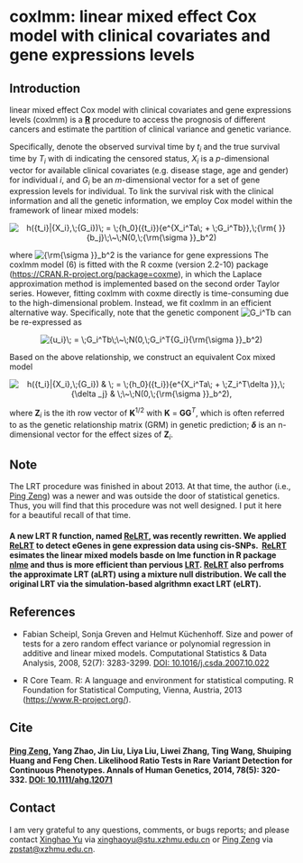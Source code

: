 # coxlmm: linear mixed effect Cox model with clinical covariates and gene expressions levels

## Introduction
linear mixed effect Cox model with clinical covariates and gene expressions levels (coxlmm) is a [**R**](https://cran.r-project.org/) procedure to access the prognosis of different cancers and estimate the partition of clinical variance and genetic variance.

Specifically, denote the observed survival time by *t<sub>i</sub>* and the true survival time by *T<sub>i</sub>* with di indicating the censored status, *X<sub>i</sub>* is a *p*-dimensional vector for available clinical covariates (e.g. disease stage, age and gender) for individual *i*, and *G<sub>i</sub>* be an *m*-dimensional vector for a set of gene expression levels for individual. To link the survival risk with the clinical information and all the genetic information, we employ Cox model within the framework of linear mixed models:

<div align=center><img src="https://latex.codecogs.com/gif.latex?h({t_i}|{X_i},\;{G_i})\;&space;=&space;\;{h_0}({t_i}){e^{X_i^Ta\;&space;&plus;&space;\;G_i^Tb}},\;{\rm{&space;}}{b_j}\;\~\;N(0,\;{\rm{\sigma&space;}}_b^2)" title="h({t_i}|{X_i},\;{G_i})\; = \;{h_0}({t_i}){e^{X_i^Ta\; + \;G_i^Tb}},\;{\rm{ }}{b_j}\;\~\;N(0,\;{\rm{\sigma }}_b^2)" />
</div>

where <img src="https://latex.codecogs.com/gif.latex?{\rm{\sigma&space;}}_b^2" title="{\rm{\sigma }}_b^2" /> is the variance for gene expressions 
The coxlmm model (6) is fitted with the R coxme (version 2.2-10) package (https://CRAN.R-project.org/package=coxme), in which the Laplace approximation method is implemented based on the second order Taylor series. However, fitting coxlmm with coxme directly is time-consuming due to the high-dimensional problem. Instead, we fit coxlmm in an efficient alternative way. Specifically, note that the genetic component <img src="https://latex.codecogs.com/gif.latex?G_i^Tb" title="G_i^Tb" /> can be re-expressed as

<div align=center><img src="https://latex.codecogs.com/gif.latex?{u_i}\;&space;=&space;\;G_i^Tb\;\~\;N(0,\;G_i^T{G_i}{\rm{\sigma&space;}}_b^2)" title="{u_i}\; = \;G_i^Tb\;\~\;N(0,\;G_i^T{G_i}{\rm{\sigma }}_b^2)" />
</div>

Based on the above relationship, we construct an equivalent Cox mixed model

<div align=center><img src="https://latex.codecogs.com/gif.latex?h({t_i}|{X_i},\;{G_i})&space;&&space;\;&space;=&space;\;{h_0}({t_i}){e^{X_i^Ta\;&space;&plus;&space;\;Z_i^T\delta&space;}},\;{\delta&space;_j}&space;&&space;\;\~\;N(0,\;{\rm{\sigma&space;}}_b^2)," title="h({t_i}|{X_i},\;{G_i}) & \; = \;{h_0}({t_i}){e^{X_i^Ta\; + \;Z_i^T\delta }},\;{\delta _j} & \;\~\;N(0,\;{\rm{\sigma }}_b^2)," />
</div>

where **Z**<sub>*i*</sub> is the ith row vector of **K**<sup>1/2</sup> with **K** = **GG**<sup>*T*</sup>, which is often referred to as the genetic relationship matrix (GRM) in genetic prediction; ***δ*** is an n-dimensional vector for the effect sizes of **Z**<sub>*i*</sub>.

## Note
The LRT procedure was finished in about 2013. At that time, the author (i.e., [Ping Zeng](https://github.com/biostatpzeng)) was a newer and was outside the door of statistical genetics. Thus, you will find that this procedure was not well designed. I put it here for a beautiful recall of that time.

#### A new LRT R function, named [ReLRT](https://github.com/biostatpzeng/LRT/blob/master/ReLRT.R), was recently rewritten. We applied [ReLRT](https://github.com/biostatpzeng/LRT/blob/master/ReLRT.R) to detect eGenes in gene expression data using cis-SNPs.  [ReLRT](https://github.com/biostatpzeng/LRT/blob/master/ReLRT.R) esimates the linear mixed models basde on lme function in R package [nlme](https://cran.r-project.org/web/packages/nlme/index.html) and thus is more efficient than pervious [LRT](https://github.com/biostatpzeng/LRT/blob/master/LRT.R). [ReLRT](https://github.com/biostatpzeng/LRT/blob/master/ReLRT.R) also perfroms the approximate LRT (aLRT) using a mixture null distribution. We call the original LRT via the simulation-based algrithmn exact LRT (eLRT). 

## References

+ Fabian Scheipl, Sonja Greven and Helmut Küchenhoff. Size and power of tests for a zero random effect variance or polynomial regression in additive and linear mixed models. Computational Statistics & Data Analysis, 2008, 52(7): 3283-3299. [DOI: 10.1016/j.csda.2007.10.022](http://www.sciencedirect.com/science/article/pii/S0167947307004306)

+ R Core Team. R: A language and environment for statistical computing. R Foundation for Statistical Computing, Vienna, Austria, 2013 (https://www.R-project.org/). 

## Cite
#### [Ping Zeng](https://github.com/biostatpzeng), Yang Zhao, Jin Liu, Liya Liu, Liwei Zhang, Ting Wang, Shuiping Huang and Feng Chen. Likelihood Ratio Tests in Rare Variant Detection for Continuous Phenotypes. Annals of Human Genetics, 2014, 78(5): 320-332. [DOI: 10.1111/ahg.12071](http://onlinelibrary.wiley.com/wol1/doi/10.1111/ahg.12071/abstract) 


## Contact
I am very grateful to any questions, comments, or bugs reports; and please contact [Xinghao Yu](https://github.com/biostatyu) via xinghaoyu@stu.xzhmu.edu.cn or [Ping Zeng](https://github.com/biostatpzeng) via zpstat@xzhmu.edu.cn.
